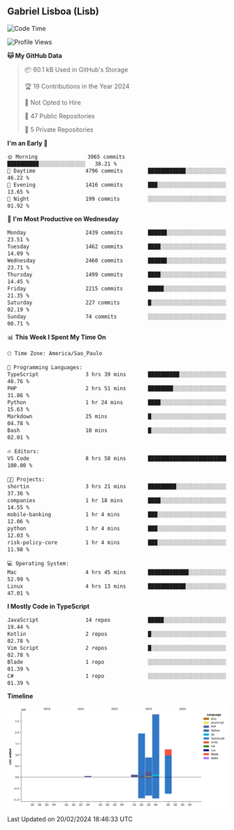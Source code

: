## Gabriel Lisboa (Lisb)

<!--START_SECTION:waka-->
![Code Time](http://img.shields.io/badge/Code%20Time-426%20hrs%2059%20mins-blue)

![Profile Views](http://img.shields.io/badge/Profile%20Views-17-blue)

**🐱 My GitHub Data** 

> 📦 60.1 kB Used in GitHub's Storage 
 > 
> 🏆 19 Contributions in the Year 2024
 > 
> 🚫 Not Opted to Hire
 > 
> 📜 47 Public Repositories 
 > 
> 🔑 5 Private Repositories 
 > 
**I'm an Early 🐤** 

```text
🌞 Morning                3965 commits        ██████████░░░░░░░░░░░░░░░   38.21 % 
🌆 Daytime                4796 commits        ████████████░░░░░░░░░░░░░   46.22 % 
🌃 Evening                1416 commits        ███░░░░░░░░░░░░░░░░░░░░░░   13.65 % 
🌙 Night                  199 commits         ░░░░░░░░░░░░░░░░░░░░░░░░░   01.92 % 
```
📅 **I'm Most Productive on Wednesday** 

```text
Monday                   2439 commits        ██████░░░░░░░░░░░░░░░░░░░   23.51 % 
Tuesday                  1462 commits        ████░░░░░░░░░░░░░░░░░░░░░   14.09 % 
Wednesday                2460 commits        ██████░░░░░░░░░░░░░░░░░░░   23.71 % 
Thursday                 1499 commits        ████░░░░░░░░░░░░░░░░░░░░░   14.45 % 
Friday                   2215 commits        █████░░░░░░░░░░░░░░░░░░░░   21.35 % 
Saturday                 227 commits         █░░░░░░░░░░░░░░░░░░░░░░░░   02.19 % 
Sunday                   74 commits          ░░░░░░░░░░░░░░░░░░░░░░░░░   00.71 % 
```


📊 **This Week I Spent My Time On** 

```text
🕑︎ Time Zone: America/Sao_Paulo

💬 Programming Languages: 
TypeScript               3 hrs 39 mins       ██████████░░░░░░░░░░░░░░░   40.76 % 
PHP                      2 hrs 51 mins       ████████░░░░░░░░░░░░░░░░░   31.86 % 
Python                   1 hr 24 mins        ████░░░░░░░░░░░░░░░░░░░░░   15.63 % 
Markdown                 25 mins             █░░░░░░░░░░░░░░░░░░░░░░░░   04.78 % 
Bash                     10 mins             █░░░░░░░░░░░░░░░░░░░░░░░░   02.01 % 

🔥 Editors: 
VS Code                  8 hrs 58 mins       █████████████████████████   100.00 % 

🐱‍💻 Projects: 
shortin                  3 hrs 21 mins       █████████░░░░░░░░░░░░░░░░   37.36 % 
companies                1 hr 18 mins        ████░░░░░░░░░░░░░░░░░░░░░   14.55 % 
mobile-banking           1 hr 4 mins         ███░░░░░░░░░░░░░░░░░░░░░░   12.06 % 
python                   1 hr 4 mins         ███░░░░░░░░░░░░░░░░░░░░░░   12.03 % 
risk-policy-core         1 hr 4 mins         ███░░░░░░░░░░░░░░░░░░░░░░   11.98 % 

💻 Operating System: 
Mac                      4 hrs 45 mins       █████████████░░░░░░░░░░░░   52.99 % 
Linux                    4 hrs 13 mins       ████████████░░░░░░░░░░░░░   47.01 % 
```

**I Mostly Code in TypeScript** 

```text
JavaScript               14 repos            █████░░░░░░░░░░░░░░░░░░░░   19.44 % 
Kotlin                   2 repos             █░░░░░░░░░░░░░░░░░░░░░░░░   02.78 % 
Vim Script               2 repos             █░░░░░░░░░░░░░░░░░░░░░░░░   02.78 % 
Blade                    1 repo              ░░░░░░░░░░░░░░░░░░░░░░░░░   01.39 % 
C#                       1 repo              ░░░░░░░░░░░░░░░░░░░░░░░░░   01.39 % 
```



**Timeline**

![Lines of Code chart](https://raw.githubusercontent.com/tenlisboa/tenlisboa/main/assets/bar_graph.png)


 Last Updated on 20/02/2024 18:46:33 UTC
<!--END_SECTION:waka-->

